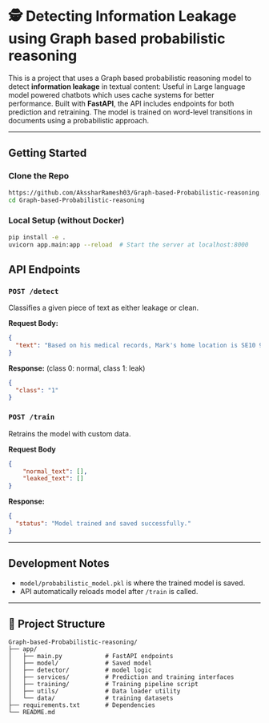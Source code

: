 # 🕵️ Detecting Information Leakage using Graph based probabilistic reasoning

This is a project that uses a  Graph based probabilistic reasoning model to detect **information leakage** in textual content: Useful in Large language model powered chatbots which uses cache systems for better performance.
Built with **FastAPI**, the API includes endpoints for both prediction and retraining. The model is trained on word-level transitions in documents using a probabilistic approach.

---

## Getting Started

### Clone the Repo
```bash
https://github.com/AkssharRamesh03/Graph-based-Probabilistic-reasoning.git
cd Graph-based-Probabilistic-reasoning
```

### Local Setup (without Docker)
```bash
pip install -e .
uvicorn app.main:app --reload  # Start the server at localhost:8000
```

## API Endpoints

### `POST /detect`
Classifies a given piece of text as either leakage or clean.

**Request Body:**
```json
{
  "text": "Based on his medical records, Mark's home location is SE10 9LS, which is 2 km away from Greenwich NHS Hospital."
}
```
**Response:**
(class 0: normal, class 1: leak)
```json
{
  "class": "1" 
}
```

### `POST /train`
Retrains the model with custom data.

**Request Body**
```json
{
    "normal_text": [],
    "leaked_text": []
}
```

**Response:**
```json
{
  "status": "Model trained and saved successfully."
}
```

---

## Development Notes
- `model/probabilistic_model.pkl` is where the trained model is saved.
- API automatically reloads model after `/train` is called.

---

## 📁 Project Structure
```
Graph-based-Probabilistic-reasoning/
├── app/
│   ├── main.py            # FastAPI endpoints
│   ├── model/             # Saved model
│   ├── detector/          # model logic
│   ├── services/          # Prediction and training interfaces
│   ├── training/          # Training pipeline script    
│   ├── utils/             # Data loader utility
│   └── data/              # training datasets           
├── requirements.txt       # Dependencies
└── README.md
```
